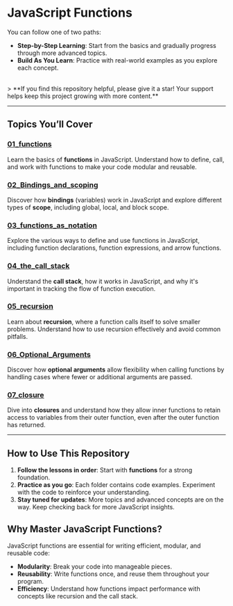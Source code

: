# **JavaScript Functions**


You can follow one of two paths:
- **Step-by-Step Learning**: Start from the basics and gradually progress through more advanced topics.
- **Build As You Learn**: Practice with real-world examples as you explore each concept.

 <br> 
> **If you find this repository helpful, please give it a star! Your support helps keep this project growing with more content.**

---

## Topics You’ll Cover

### **[01_functions](01_functions/)**  
Learn the basics of **functions** in JavaScript. Understand how to define, call, and work with functions to make your code modular and reusable.

###  **[02_Bindings_and_scoping](02_Bindings_and_scoping/)**  
Discover how **bindings** (variables) work in JavaScript and explore different types of **scope**, including global, local, and block scope.

### **[03_functions_as_notation](03_functions_as_notation/)**  
Explore the various ways to define and use functions in JavaScript, including function declarations, function expressions, and arrow functions.

### **[04_the_call_stack](04_the_call_stack/)**  
Understand the **call stack**, how it works in JavaScript, and why it's important in tracking the flow of function execution.

### **[05_recursion](05_recursion/)**  
Learn about **recursion**, where a function calls itself to solve smaller problems. Understand how to use recursion effectively and avoid common pitfalls.

### **[06_Optional_Arguments](06_Optional_Arguments/)**  
Discover how **optional arguments** allow flexibility when calling functions by handling cases where fewer or additional arguments are passed.

### **[07_closure](07_closure/)**  
Dive into **closures** and understand how they allow inner functions to retain access to variables from their outer function, even after the outer function has returned.

---

## How to Use This Repository

1. **Follow the lessons in order**: Start with **functions** for a strong foundation.
2. **Practice as you go**: Each folder contains code examples. Experiment with the code to reinforce your understanding.
3. **Stay tuned for updates**: More topics and advanced concepts are on the way. Keep checking back for more JavaScript insights.


## Why Master JavaScript Functions?

JavaScript functions are essential for writing efficient, modular, and reusable code:
- **Modularity**: Break your code into manageable pieces.
- **Reusability**: Write functions once, and reuse them throughout your program.
- **Efficiency**: Understand how functions impact performance with concepts like recursion and the call stack.

